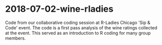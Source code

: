# 2018-07-02-wine-rladies

Code from our collaborative coding session at R-Ladies Chicago 'Sip &amp; Code' event. The code is a first pass analysis of the wine ratings collected at the event. This served as an introduction to R coding for many group members.
